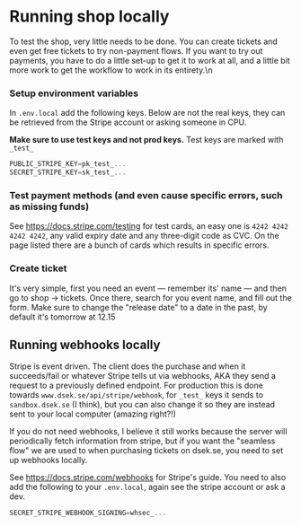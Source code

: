 # Running shop locally

To test the shop, very little needs to be done. You can create tickets and even get free tickets to try non-payment flows. If you want to try out payments, you have to do a little set-up to get it to work at all, and a little bit more work to get the workflow to work in its entirety.\n

### Setup environment variables

In  `.env.local` add the following keys. Below are not the real keys, they can be retrieved from the Stripe account or asking someone in CPU. 

**Make sure to use test keys and not prod keys.**  Test keys are marked with `_test_`

```javascript
PUBLIC_STRIPE_KEY=pk_test_...
SECRET_STRIPE_KEY=sk_test_...
```


### Test payment methods (and even cause specific errors, such as missing funds)

See <https://docs.stripe.com/testing> for test cards, an easy one is `4242 4242 4242 4242`, any valid expiry date and any three-digit code as CVC. On the page listed there are a bunch of cards which results in specific errors.


### Create ticket

It's very simple, first you need an event — remember its' name — and then go to shop → tickets. Once there, search for you event name, and fill out the form. Make sure to change the "release date" to a date in the past, by default it's tomorrow at 12.15


## Running webhooks locally

Stripe is event driven. The client does the purchase and when it succeeds/fail or whatever Stripe tells ut via webhooks, AKA they send a request to a previously defined endpoint. For production this is done towards `www.dsek.se/api/stripe/webhook`, for `_test_` keys it sends to `sandbox.dsek.se` (I think), but you can also change it so they are instead sent to your local computer (amazing right?!)


If you do not need webhooks, I believe it still works because the server will periodically fetch information from stripe, but if you want the "seamless flow" we are used to when purchasing tickets on dsek.se, you need to set up webhooks locally.


See <https://docs.stripe.com/webhooks> for Stripe's guide. You need to also add the following to your `.env.local`, again see the stripe account or ask a dev.

```javascript
SECRET_STRIPE_WEBHOOK_SIGNING=whsec_...
```
